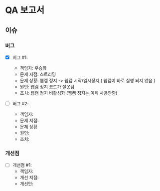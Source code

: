 # QA 보고서

## 이슈
### 버그
- [x] 버그 #1: 
  - 책임자: 우승화
  - 문제 지점: 스트리밍
  - 문제 상황: 웹캠 정지 -> 웹캠 시작/일시정지 ( 웹캠이 바로 실행 되지 않음 )
  - 원인: 웹캠 정지 코드가 잘못됨
  - 조치: 웹캠 정지 비활성화 (웹캠 정지는 이제 사용안함)

- [ ] 버그 #2:
  - 책임자: 
  - 문제 지점:
  - 문제 상황
  - 원인: 
  - 조치: 



### 개선점
- [ ] 개선점 #1:
  - 책임자: 
  - 개선 지점:
  - 개선안: 
